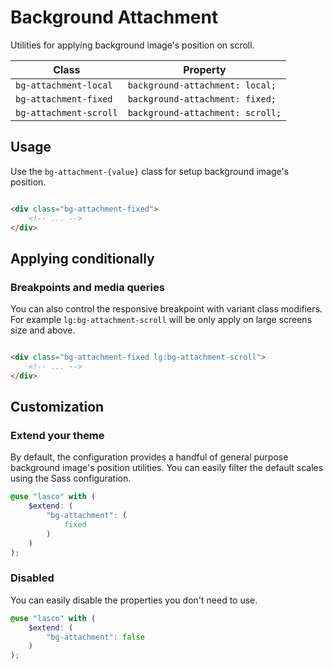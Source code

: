 # Background Attachment

Utilities for applying background image's position on scroll.

| Class                  | Property                         |
|------------------------|----------------------------------|
| `bg-attachment-local`  | `background-attachment: local;`  |
| `bg-attachment-fixed`  | `background-attachment: fixed;`  |
| `bg-attachment-scroll` | `background-attachment: scroll;` |

## Usage

Use the `bg-attachment-{value}` class for setup background image's position.

```html

<div class="bg-attachment-fixed">
    <!-- ... -->
</div>
```

## Applying conditionally

### Breakpoints and media queries

You can also control the responsive breakpoint with variant class modifiers. For example `lg:bg-attachment-scroll` will
be only apply on large screens size and above.

```html

<div class="bg-attachment-fixed lg:bg-attachment-scroll">
    <!-- ... -->
</div>
```

## Customization

### Extend your theme

By default, the configuration provides a handful of general purpose background image's position utilities. You can
easily filter the default scales using the Sass configuration.

```scss
@use "lasco" with (
    $extend: (
        "bg-attachment": (
            fixed
        )
    )
);
```

### Disabled

You can easily disable the properties you don't need to use.

```scss
@use "lasco" with (
    $extend: (
        "bg-attachment": false
    )
);
```
